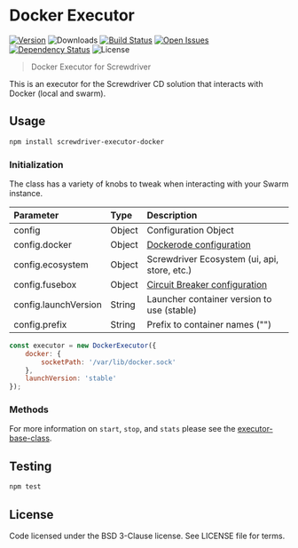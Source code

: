 # Docker Executor
[![Version][npm-image]][npm-url] ![Downloads][downloads-image] [![Build Status][status-image]][status-url] [![Open Issues][issues-image]][issues-url] [![Dependency Status][daviddm-image]][daviddm-url] ![License][license-image]

> Docker Executor for Screwdriver

This is an executor for the Screwdriver CD solution that interacts with Docker (local and swarm).

## Usage

```bash
npm install screwdriver-executor-docker
```

### Initialization

The class has a variety of knobs to tweak when interacting with your Swarm instance.

| Parameter        | Type  |  Description |
| :-------------   | :---- | :-------------|
| config        | Object | Configuration Object |
| config.docker | Object | [Dockerode configuration][dockerode] |
| config.ecosystem | Object | Screwdriver Ecosystem (ui, api, store, etc.) |
| config.fusebox | Object | [Circuit Breaker configuration][circuitbreaker] |
| config.launchVersion | String | Launcher container version to use (stable) |
| config.prefix | String | Prefix to container names ("") |
```js
const executor = new DockerExecutor({
    docker: {
        socketPath: '/var/lib/docker.sock'
    },
    launchVersion: 'stable'
});
```

### Methods

For more information on `start`, `stop`, and `stats` please see the [executor-base-class].

## Testing

```bash
npm test
```

## License

Code licensed under the BSD 3-Clause license. See LICENSE file for terms.

[npm-image]: https://img.shields.io/npm/v/screwdriver-executor-docker.svg
[npm-url]: https://npmjs.org/package/screwdriver-executor-docker
[downloads-image]: https://img.shields.io/npm/dt/screwdriver-executor-docker.svg
[license-image]: https://img.shields.io/npm/l/screwdriver-executor-docker.svg
[issues-image]: https://img.shields.io/github/issues/screwdriver-cd/screwdriver.svg
[issues-url]: https://github.com/screwdriver-cd/screwdriver/issues
[status-image]: https://cd.screwdriver.cd/pipelines/13/badge
[status-url]: https://cd.screwdriver.cd/pipelines/13
[daviddm-image]: https://david-dm.org/screwdriver-cd/executor-docker.svg?theme=shields.io
[daviddm-url]: https://david-dm.org/screwdriver-cd/executor-docker
[dockerode]: https://www.npmjs.com/package/dockerode#getting-started
[circuitbreaker]: https://www.npmjs.com/package/circuit-fuses#constructor
[executor-base-class]: https://github.com/screwdriver-cd/executor-base
